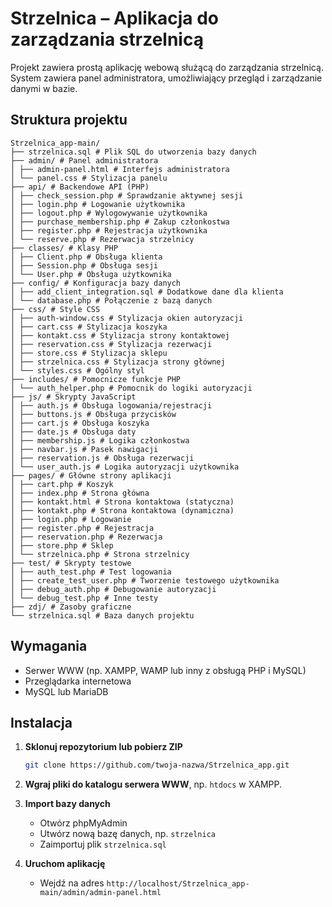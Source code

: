 #  Strzelnica – Aplikacja do zarządzania strzelnicą

Projekt zawiera prostą aplikację webową służącą do zarządzania strzelnicą. System zawiera panel administratora, umożliwiający przegląd i zarządzanie danymi w bazie.

##  Struktura projektu

```
Strzelnica_app-main/
├── strzelnica.sql # Plik SQL do utworzenia bazy danych
├── admin/ # Panel administratora
│ ├── admin-panel.html # Interfejs administratora
│ └── panel.css # Stylizacja panelu
├── api/ # Backendowe API (PHP)
│ ├── check_session.php # Sprawdzanie aktywnej sesji
│ ├── login.php # Logowanie użytkownika
│ ├── logout.php # Wylogowywanie użytkownika
│ ├── purchase_membership.php # Zakup członkostwa
│ ├── register.php # Rejestracja użytkownika
│ └── reserve.php # Rezerwacja strzelnicy
├── classes/ # Klasy PHP
│ ├── Client.php # Obsługa klienta
│ ├── Session.php # Obsługa sesji
│ └── User.php # Obsługa użytkownika
├── config/ # Konfiguracja bazy danych
│ ├── add_client_integration.sql # Dodatkowe dane dla klienta
│ └── database.php # Połączenie z bazą danych
├── css/ # Style CSS
│ ├── auth-window.css # Stylizacja okien autoryzacji
│ ├── cart.css # Stylizacja koszyka
│ ├── kontakt.css # Stylizacja strony kontaktowej
│ ├── reservation.css # Stylizacja rezerwacji
│ ├── store.css # Stylizacja sklepu
│ ├── strzelnica.css # Stylizacja strony głównej
│ └── styles.css # Ogólny styl
├── includes/ # Pomocnicze funkcje PHP
│ └── auth_helper.php # Pomocnik do logiki autoryzacji
├── js/ # Skrypty JavaScript
│ ├── auth.js # Obsługa logowania/rejestracji
│ ├── buttons.js # Obsługa przycisków
│ ├── cart.js # Obsługa koszyka
│ ├── date.js # Obsługa daty
│ ├── membership.js # Logika członkostwa
│ ├── navbar.js # Pasek nawigacji
│ ├── reservation.js # Obsługa rezerwacji
│ └── user_auth.js # Logika autoryzacji użytkownika
├── pages/ # Główne strony aplikacji
│ ├── cart.php # Koszyk
│ ├── index.php # Strona główna
│ ├── kontakt.html # Strona kontaktowa (statyczna)
│ ├── kontakt.php # Strona kontaktowa (dynamiczna)
│ ├── login.php # Logowanie
│ ├── register.php # Rejestracja
│ ├── reservation.php # Rezerwacja
│ ├── store.php # Sklep
│ └── strzelnica.php # Strona strzelnicy
├── test/ # Skrypty testowe
│ ├── auth_test.php # Test logowania
│ ├── create_test_user.php # Tworzenie testowego użytkownika
│ ├── debug_auth.php # Debugowanie autoryzacji
│ └── debug_test.php # Inne testy
├── zdj/ # Zasoby graficzne
└── strzelnica.sql # Baza danych projektu
```

##  Wymagania

- Serwer WWW (np. XAMPP, WAMP lub inny z obsługą PHP i MySQL)
- Przeglądarka internetowa
- MySQL lub MariaDB

##  Instalacja

1. **Sklonuj repozytorium lub pobierz ZIP**
   ```bash
   git clone https://github.com/twoja-nazwa/Strzelnica_app.git
   ```

2. **Wgraj pliki do katalogu serwera WWW**, np. `htdocs` w XAMPP.

3. **Import bazy danych**
   - Otwórz phpMyAdmin
   - Utwórz nową bazę danych, np. `strzelnica`
   - Zaimportuj plik `strzelnica.sql`

4. **Uruchom aplikację**
   - Wejdź na adres `http://localhost/Strzelnica_app-main/admin/admin-panel.html`
